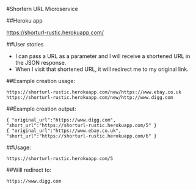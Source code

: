 #Shortern URL Microservice

##Heroku app

https://shorturl-rustic.herokuapp.com/


##User stories

* I can pass a URL as a parameter and I will receive a shortened URL in the JSON response.
* When I visit that shortened URL, it will redirect me to my original link.


##Example creation usage:

```
https://shorturl-rustic.herokuapp.com/new/https://www.ebay.co.uk
https://shorturl-rustic.herokuapp.com/new/http://www.digg.com
```

##Example creation output:

```
{ "original_url":"https://www.digg.com", "short_url":"https://shorturl-rustic.herokuapp.com/5" }
{ "original_url":"https://www.ebay.co.uk", "short_url":"https://shorturl-rustic.herokuapp.com/6" }
```

##Usage:

```
https://shorturl-rustic.herokuapp.com/5
```

##Will redirect to:

```
https://www.digg.com
```
